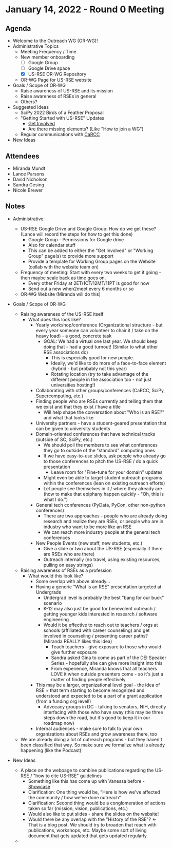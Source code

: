 # January 14, 2022 - Round 0 Meeting

## Agenda

- Welcome to the Outreach WG (OR-WG)!
- Administrative Topics
    - Meeting Frequency / Time
    - New member onboarding
        - [ ] Google Group
        - [ ] Google Drive space
        - [x] US-RSE OR-WG Repository
    - OR-WG Page for US-RSE website
- Goals / Scope of OR-WG
    - Raise awareness of US-RSE and its mission
    - Raise awareness of RSEs in general
    - Others?
- Suggested Ideas
    - SciPy 2022 Birds of a Feather Proposal
    - "Getting Started with US-RSE" Updates
        - [Get Involved](https://us-rse.org/get-involved/)
        - Are there missing elements? (Like "How to join a WG")
    - Regular communications with [CaRCC](https://carcc.org/)
- New Ideas

## Attendees

- Miranda Mundt
- Lance Parsons
- David Nicholson
- Sandra Gesing
- Nicole Brewer

## Notes

- Administrative:
    - US-RSE Google Drive and Google Group: How do we get these? (Lance will record the steps for how to get this done)
        - Google Group - Permissions for Google drive
        - Also for calendar stuff
        - This can be added to either the "Get Involved" or "Working Group" page(s) to provide more support
        - Provide a template for Working Group pages on the Website (collab with the website team on)
    - Frequency of meeting: Start with every two weeks to get it going - then maybe scale back as time goes on.
        - Every other Friday at 2ET/1CT/12MT/11PT is good for now
        - Send out a new when2meet every 6 months or so
    - OR-WG Website (Miranda will do this)

- Goals / Scope of OR-WG
   - Raising awareness of the US-RSE itself
      - What does this look like?
          - Yearly workshop/conference (Organizational structure - but every year someone can volunteer to chair it / take on the heavy load) - a good, concrete task
              - GOAL: We had a virtual one last year. We should keep doing that - had a good turnout! (Similar to what other RSE associations do)
                  - This is especially good for new people.
                  - Ideally, we'd like to do more of a face-to-face element (hybrid - but probably not this year)
                  - Rotating location (try to take advantage of the different people in the association too - not just universities hosting!)
          - Collaborating with other groups/conferences (CaRCC, SciPy, Supercomputing, etc.)
          - Finding people who are RSEs currently and telling them that we exist and that they exist / have a title
              - Will help shape the conversation about "Who is an RSE?" and what that looks like
          - University partners - have a student-geared presentation that can be given to university students
          - Domain-oriented conferences that have technical tracks (outside of SC, SciPy, etc.)
              - We should poll the members to see what conferences they go to outside of the "standard" computing ones
              - If we have easy-to-use slides, ask people who already go to those conferences to pitch the US-RSE / do a quick presentation
                 - Leave room for "Fine-tune for your domain" updates
              - Might even be able to target student outreach programs within the conferences (lean on existing outreach efforts)
              - Let people see themselves in it / where they already are (how to make that epiphany happen quickly - "Oh, this is what I do.")
          - General tech conferences (PyData, PyCon, other non-python conferences)
              - There are two approaches - people who are already doing research and realize they are RSEs, or people who are in industry who want to be more like an RSE
              - We can reach more industry people at the general tech conferences
          - New People Events (new staff, new students, etc.)
              - Give a slide or two about the US-RSE (especially if there are RSEs who are there)
              - Outreach internally (no travel, using existing resources, pulling on easy strings)
   - Raising awareness of RSEs as a profession
       - What would this look like?
           - Some overlap with above already...
           - Having a generic "What is an RSE" presentation targeted at Undergrads
               - Undergrad level is probably the best "bang for our buck" scenario
               - K-12 may also just be good for benevolent outreach / getting younger kids interested in research / software engineering
               - Would it be effective to reach out to teachers / orgs at schools (affiliated with career counseling) and get involved in counseling / presenting career paths? (Miranda REALLY likes this idea)
                   - Teach teachers - give exposure to those who would give further exposure
                   - Sandra asked Gina to come as part of the DEI Speaker Series - hopefully she can give more insight into this
                   - From experience, Miranda knows that all teachers LOVE it when outside presenters come - so it's just a matter of finding people effectively
           - This may be a larger, organizational level goal - the idea of RSE + that term starting to become recognized and understood and expected to be a part of a grant application (from a funding org level!)
               - Advocacy groups in DC - talking to senators, NIH, directly interfacing with those who have sway (this may be three steps down the road, but it's good to keep it in our roadmap now)
           - Internal audiences - make sure to talk to your own organizations about RSEs and grow awareness there, too
   - We are already doing a lot of outreach programs - but they haven't been classified that way. So make sure we formalize what is already happening (like the Podcast)

- New Ideas
    - A place on the webpage to combine publications regarding the US-RSE / "how to cite US-RSE" guidelines
        - Something like this has come up with Vanessa before - [Showcase](https://github.com/USRSE/usrse.github.io/pull/627)
        - Clarification: One thing would be, "Here is how we've affected the community / how we've done outreach"
        - Clarification: Second thing would be a conglomeration of actions taken so far (mission, vision, publications, etc.)
        - Would also like to put slides - share the slides on the website!
        - Would there be any overlap with the "History of the RSE"? <- That is a blog post. We should try to broaden that reach with publications, workshops, etc. Maybe some sort of living document that gets updated that gets updated regularly.
     - 



